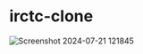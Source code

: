 # irctc-clone
![Screenshot 2024-07-21 121845](https://github.com/user-attachments/assets/67b81a9a-1a36-46be-88bc-0bd89d131ea9)
